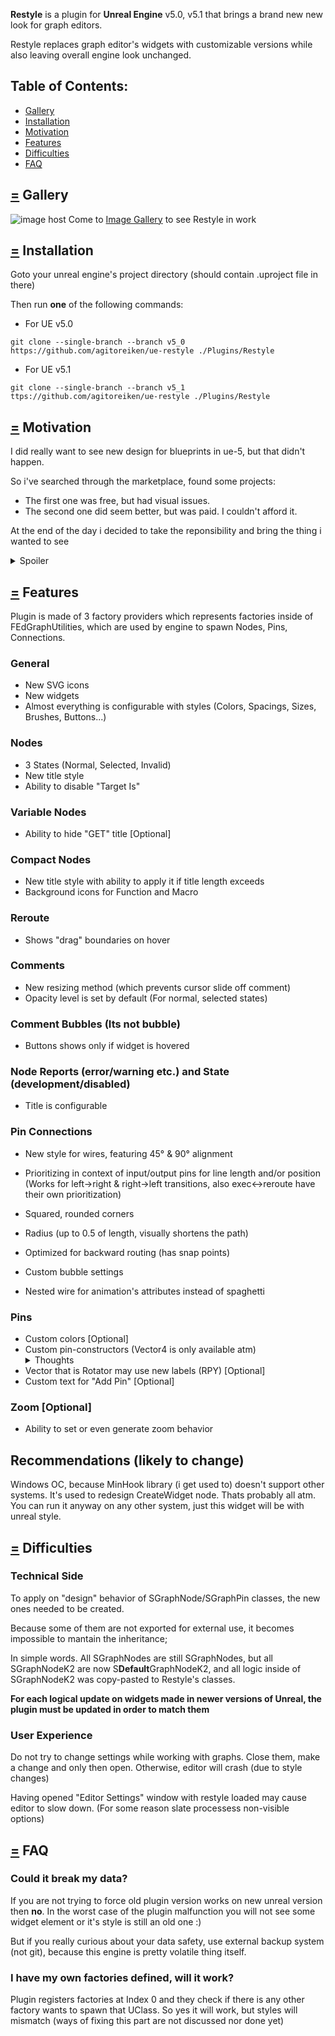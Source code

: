 **Restyle** is a plugin for **Unreal Engine** v5.0, v5.1 that brings a brand new new look for graph editors.

Restyle replaces graph editor's widgets with customizable versions while also leaving overall engine look unchanged.

## Table of Contents: <a name="toc"></a>
- [Gallery](#gallery)
- [Installation](#installation)
- [Motivation](#motivation)
- [Features](#features) 
- [Difficulties](#difficulties)
- [FAQ](#faq)

## [=](#toc) Gallery <a name="gallery"></a>
<img src="https://images2.imgbox.com/42/c2/ykKTc81Y_o.png" alt="image host"/>
Come to <a href="https://imgbox.com/g/pXWcf0Yyfg">Image Gallery</a> to see Restyle in work

## [=](#toc) Installation <a name="installation"></a>
Goto your unreal engine's project directory (should contain .uproject file in there) 

Then run **one** of the following commands:
- For UE v5.0
```
git clone --single-branch --branch v5_0 https://github.com/agitoreiken/ue-restyle ./Plugins/Restyle
```
- For UE v5.1
```
git clone --single-branch --branch v5_1 ttps://github.com/agitoreiken/ue-restyle ./Plugins/Restyle
``` 

## [=](#toc) Motivation <a name="motivation"></a>
I did really want to see new design for blueprints in ue-5, but that didn't happen. 

So i've searched through the marketplace, found some projects: 

- The first one was free, but had visual issues.
- The second one did seem better, but was paid. I couldn't afford it.

At the end of the day i decided to take the reponsibility and bring the thing i wanted to see
<details>
  <summary>Spoiler</summary>
  It took a 6 unprofittable months lmao
</details> 


## [=](#toc) Features <a name="features"></a>
Plugin is made of 3 factory providers which represents factories inside of FEdGraphUtilities, which are used by engine to spawn Nodes, Pins, Connections.

### General
- New SVG icons
- New widgets
- Almost everything is configurable with styles (Colors, Spacings, Sizes, Brushes, Buttons...)

### Nodes
- 3 States (Normal, Selected, Invalid)
- New title style 
- Ability to disable "Target Is"

### Variable Nodes
- Ability to hide "GET" title [Optional]

### Compact Nodes
- New title style with ability to apply it if title length exceeds <n>
- Background icons for Function and Macro

### Reroute
- Shows "drag" boundaries on hover

### Comments
- New resizing method (which prevents cursor slide off comment)
- Opacity level is set by default (For normal, selected states)

### Comment Bubbles (Its not bubble)
- Buttons shows only if widget is hovered

### Node Reports (error/warning etc.) and State (development/disabled)
- Title is configurable

### Pin Connections
- New style for wires, featuring 45° & 90° alignment
- Prioritizing in context of input/output pins for line length and/or position 
(Works for left->right & right->left transitions, also exec<->reroute have their own prioritization)

- Squared, rounded corners
- Radius (up to 0.5 of length, visually shortens the path)
- Optimized for backward routing (has snap points)
- Custom bubble settings
- Nested wire for animation's attributes instead of spaghetti
  
### Pins
- Custom colors [Optional]
- Custom pin-constructors (Vector4 is only available atm)
  <details>
  <summary>Thoughts</summary>
    Maybe having pin constructors for structures with short constructors isn't that bad
  </details> 
- Vector that is Rotator may use new labels (RPY) [Optional]
- Custom text for "Add Pin" [Optional]
### Zoom [Optional]
- Ability to set or even generate zoom behavior

## Recommendations (likely to change)
Windows OC, because MinHook library (i get used to) doesn't support other systems. It's used to redesign CreateWidget node. Thats probably all atm.
You can run it anyway on any other system, just this widget will be with unreal style.


## [=](#toc) Difficulties <a name="difficulties"></a>

### Technical Side
To apply on "design" behavior of SGraphNode/SGraphPin classes, the new ones needed to be created.

Because some of them are not exported for external use, it becomes impossible to mantain the inheritance;

In simple words. All SGraphNodes are still SGraphNodes, but all SGraphNodeK2 are now S**Default**GraphNodeK2, 
and all logic inside of SGraphNodeK2 was copy-pasted to Restyle's classes.

**For each logical update on widgets made in newer versions of Unreal, the plugin must be updated in order to match them**

### User Experience
Do not try to change settings while working with graphs. Close them, make a change and only then open. 
Otherwise, editor will crash (due to style changes)

Having opened "Editor Settings" window with restyle loaded may cause editor to slow down. (For some reason slate processess non-visible options) 
 

## [=](#toc) FAQ <a name="faq"></a>
### **Could it break my data?** 
If you are not trying to force old plugin version works on new unreal version then **no**. 
  In the worst case of the plugin malfunction you will not see some widget element or it's style is still an old one :)
  
But if you really curious about your data safety, use external backup system (not git), because this engine is pretty volatile thing itself. 
  
### **I have my own factories defined, will it work?**
Plugin registers factories at Index 0 and they check if there is any other factory wants to spawn that UClass. 
So yes it will work, but styles will mismatch (ways of fixing this part are not discussed nor done yet)
